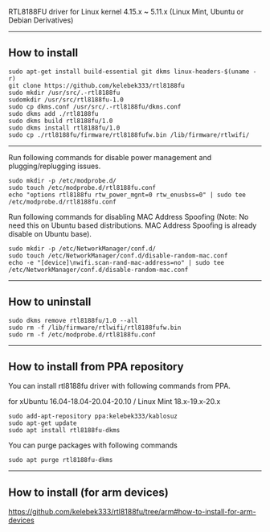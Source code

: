 RTL8188FU driver for Linux kernel 4.15.x ~ 5.11.x (Linux Mint, Ubuntu or Debian Derivatives)

------------------

## How to install
```
sudo apt-get install build-essential git dkms linux-headers-$(uname -r)
git clone https://github.com/kelebek333/rtl8188fu
sudo mkdir /usr/src/.-rtl8188fu
sudomkdir /usr/src/rtl8188fu-1.0
sudo cp dkms.conf /usr/src/.-rtl8188fu/dkms.conf
sudo dkms add ./rtl8188fu
sudo dkms build rtl8188fu/1.0
sudo dkms install rtl8188fu/1.0
sudo cp ./rtl8188fu/firmware/rtl8188fufw.bin /lib/firmware/rtlwifi/
```
------------------

Run following commands for disable power management and plugging/replugging issues.
```
sudo mkdir -p /etc/modprobe.d/
sudo touch /etc/modprobe.d/rtl8188fu.conf
echo "options rtl8188fu rtw_power_mgnt=0 rtw_enusbss=0" | sudo tee /etc/modprobe.d/rtl8188fu.conf
```

Run following commands for disabling MAC Address Spoofing (Note: No need this on Ubuntu based distributions. MAC Address Spoofing is already disable on Ubuntu base).
```
sudo mkdir -p /etc/NetworkManager/conf.d/
sudo touch /etc/NetworkManager/conf.d/disable-random-mac.conf
echo -e "[device]\nwifi.scan-rand-mac-address=no" | sudo tee /etc/NetworkManager/conf.d/disable-random-mac.conf
```


------------------

## How to uninstall
```
sudo dkms remove rtl8188fu/1.0 --all
sudo rm -f /lib/firmware/rtlwifi/rtl8188fufw.bin
sudo rm -f /etc/modprobe.d/rtl8188fu.conf
```

------------------

## How to install from PPA repository

You can install rtl8188fu driver with following commands from PPA.

for xUbuntu 16.04-18.04-20.04-20.10 / Linux Mint 18.x-19.x-20.x
```
sudo add-apt-repository ppa:kelebek333/kablosuz
sudo apt-get update
sudo apt install rtl8188fu-dkms
```

You can purge packages with following commands

`sudo apt purge rtl8188fu-dkms`

------------------

## How to install (for arm devices)

https://github.com/kelebek333/rtl8188fu/tree/arm#how-to-install-for-arm-devices
